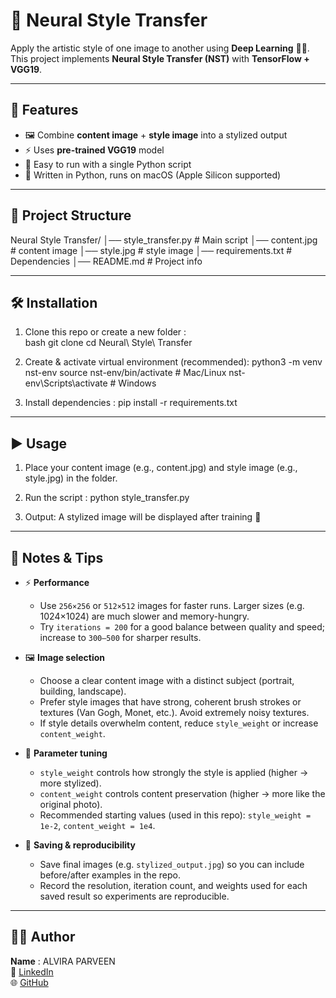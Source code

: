 # 🎨 Neural Style Transfer  

Apply the artistic style of one image to another using **Deep Learning** 🧠✨.  
This project implements **Neural Style Transfer (NST)** with **TensorFlow + VGG19**.  

---

## 📌 Features  
- 🖼️ Combine **content image** + **style image** into a stylized output  
- ⚡ Uses **pre-trained VGG19** model  
- 🔧 Easy to run with a single Python script  
- 🐍 Written in Python, runs on macOS (Apple Silicon supported)  

---

## 📂 Project Structure  
Neural Style Transfer/
│── style_transfer.py # Main script
│── content.jpg # content image
│── style.jpg # style image
│── requirements.txt # Dependencies
│── README.md # Project info


---

## 🛠️ Installation  

1. Clone this repo or create a new folder :  
   bash
   git clone <your-repo-link>
   cd Neural\ Style\ Transfer

2. Create & activate virtual environment (recommended):
python3 -m venv nst-env
source nst-env/bin/activate   # Mac/Linux
nst-env\Scripts\activate      # Windows

3. Install dependencies :
pip install -r requirements.txt

---


## ▶️ Usage

1) Place your content image (e.g., content.jpg) and style image (e.g., style.jpg) in the folder.

2) Run the script :
        python style_transfer.py

3) Output: A stylized image will be displayed after training 🎉

---


## 📝 Notes & Tips

- ⚡ **Performance**
  - Use `256×256` or `512×512` images for faster runs. Larger sizes (e.g. 1024×1024) are much slower and memory-hungry.
  - Try `iterations = 200` for a good balance between quality and speed; increase to `300–500` for sharper results.

- 🖼️ **Image selection**
  - Choose a clear content image with a distinct subject (portrait, building, landscape).
  - Prefer style images that have strong, coherent brush strokes or textures (Van Gogh, Monet, etc.). Avoid extremely noisy textures.
  - If style details overwhelm content, reduce `style_weight` or increase `content_weight`.

- 🔧 **Parameter tuning**
  - `style_weight` controls how strongly the style is applied (higher → more stylized).
  - `content_weight` controls content preservation (higher → more like the original photo).
  - Recommended starting values (used in this repo): `style_weight = 1e-2`, `content_weight = 1e4`.

- 💾 **Saving & reproducibility**
  - Save final images (e.g. `stylized_output.jpg`) so you can include before/after examples in the repo.
  - Record the resolution, iteration count, and weights used for each saved result so experiments are reproducible.

---


## 👩‍💻 Author

**Name**  : ALVIRA PARVEEN  
🔗 [LinkedIn](https://www.linkedin.com/in/alvira-parveen-78022536b)  
🌐 [GitHub](https://github.com/Alvira-Parveen)